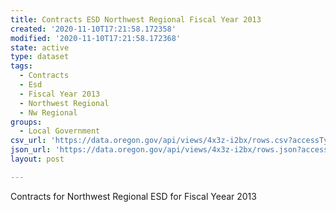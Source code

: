 ```yaml
---
title: Contracts ESD Northwest Regional Fiscal Year 2013
created: '2020-11-10T17:21:58.172358'
modified: '2020-11-10T17:21:58.172368'
state: active
type: dataset
tags:
  - Contracts
  - Esd
  - Fiscal Year 2013
  - Northwest Regional
  - Nw Regional
groups:
  - Local Government
csv_url: 'https://data.oregon.gov/api/views/4x3z-i2bx/rows.csv?accessType=DOWNLOAD'
json_url: 'https://data.oregon.gov/api/views/4x3z-i2bx/rows.json?accessType=DOWNLOAD'
layout: post

---
```

Contracts for Northwest Regional ESD for Fiscal Yeear 2013
